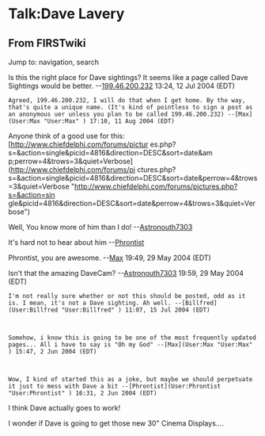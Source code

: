 # Talk:Dave Lavery

## From FIRSTwiki

Jump to: navigation, search

Is this the right place for Dave sightings? It seems like a page called Dave Sightings would be better. --[199.46.200.232](/index.php?title=User:199.46.200.232&action=edit "User:199.46.200.232") 13:24, 12 Jul 2004 (EDT)

```
Agreed, 199.46.200.232, I will do that when I get home. By the way, that's quite a unique name. (It's kind of pointless to sign a post as an anonymous uer unless you plan to be called 199.46.200.232) --[Max](User:Max "User:Max" ) 17:10, 11 Aug 2004 (EDT) 
```

Anyone think of a good use for this: [http://www.chiefdelphi.com/forums/pictur es.php?s=&action=single&picid=4816&direction=DESC&sort=date&am p;perrow=4&trows=3&quiet=Verbose](http://www.chiefdelphi.com/forums/pi
ctures.php?s=&action=single&picid=4816&direction=DESC&sort=date&perrow=4&trows
=3&quiet=Verbose "http://www.chiefdelphi.com/forums/pictures.php?s=&action=sin
gle&picid=4816&direction=DESC&sort=date&perrow=4&trows=3&quiet=Verbose")

Well, You know more of him than I do! --[Astronouth7303](User:Astronouth7303 "User:Astronouth7303")

It's hard not to hear about him --[Phrontist](User:Phrontist "User:Phrontist")

Phrontist, you are awesome. --[Max](User:Max "User:Max") 19:49, 29 May 2004 (EDT)

Isn't that the amazing DaveCam? --[Astronouth7303](User:Astronouth7303 "User:Astronouth7303") 19:59, 29 May 2004 (EDT)

```
I'm not really sure whether or not this should be posted, odd as it is. I mean, it's not a Dave sighting. Ah well. --[Billfred](User:Billfred "User:Billfred" ) 11:07, 15 Jul 2004 (EDT) 



Somehow, i know this is going to be one of the most frequently updated pages... All i have to say is "Oh my God" --[Max](User:Max "User:Max" ) 15:47, 2 Jun 2004 (EDT) 



Wow, I kind of started this as a joke, but maybe we should perpetuate it just to mess with Dave a bit --[Phrontist](User:Phrontist "User:Phrontist" ) 16:31, 2 Jun 2004 (EDT) 
```

I think Dave actually goes to work!

I wonder if Dave is going to get those new 30" Cinema Displays....
